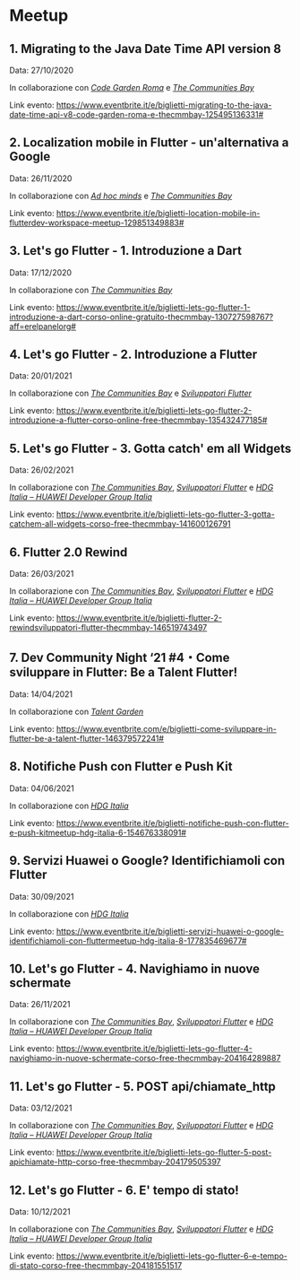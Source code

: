 # Meetup

## 1. Migrating to the Java Date Time API version 8
Data: 27/10/2020

In collaborazione con *[Code Garden Roma](https://thecmmbay.com/cmm/codegardenroma/)* e *[The Communities Bay](https://thecmmbay.com/)*

Link evento: https://www.eventbrite.it/e/biglietti-migrating-to-the-java-date-time-api-v8-code-garden-roma-e-thecmmbay-125495136331#


## 2. Localization mobile in Flutter - un'alternativa a Google
Data: 26/11/2020

In collaborazione con *[Ad hoc minds](https://adhocminds.com/)* e *[The Communities Bay](https://thecmmbay.com/)*

Link evento: https://www.eventbrite.it/e/biglietti-location-mobile-in-flutterdev-workspace-meetup-129851349883#


## 3. Let's go Flutter - 1. Introduzione a Dart
Data: 17/12/2020

In collaborazione con *[The Communities Bay](https://thecmmbay.com/)*

Link evento: https://www.eventbrite.it/e/biglietti-lets-go-flutter-1-introduzione-a-dart-corso-online-gratuito-thecmmbay-130727598767?aff=erelpanelorg#


## 4. Let's go Flutter - 2. Introduzione a Flutter
Data: 20/01/2021

In collaborazione con *[The Communities Bay](https://thecmmbay.com/)* e *[Sviluppatori Flutter](https://www.linkedin.com/groups/9017108/)*

Link evento: https://www.eventbrite.it/e/biglietti-lets-go-flutter-2-introduzione-a-flutter-corso-online-free-thecmmbay-135432477185#


## 5. Let's go Flutter - 3. Gotta catch' em all Widgets
Data: 26/02/2021

In collaborazione con *[The Communities Bay](https://thecmmbay.com/)*, *[Sviluppatori Flutter](https://www.linkedin.com/groups/9017108/)* e *[HDG Italia – HUAWEI Developer Group Italia](https://meetup.com/HDG-Italia)*

Link evento: https://www.eventbrite.it/e/biglietti-lets-go-flutter-3-gotta-catchem-all-widgets-corso-free-thecmmbay-141600126791


## 6. Flutter 2.0 Rewind
Data: 26/03/2021

In collaborazione con *[The Communities Bay](https://thecmmbay.com/)*, *[Sviluppatori Flutter](https://www.linkedin.com/groups/9017108/)* e *[HDG Italia – HUAWEI Developer Group Italia](https://meetup.com/HDG-Italia)*

Link evento: https://www.eventbrite.it/e/biglietti-flutter-2-rewindsviluppatori-flutter-thecmmbay-146519743497


## 7. Dev Community Night ‘21 #4・Come sviluppare in Flutter: Be a Talent Flutter!
Data: 14/04/2021

In collaborazione con *[Talent Garden](https://talentgarden.org/it/)*

Link evento: https://www.eventbrite.com/e/biglietti-come-sviluppare-in-flutter-be-a-talent-flutter-146379572241#


## 8. Notifiche Push con Flutter e Push Kit
Data: 04/06/2021

In collaborazione con *[HDG Italia](https://meetup.com/HDG-Italia/)*

Link evento: https://www.eventbrite.it/e/biglietti-notifiche-push-con-flutter-e-push-kitmeetup-hdg-italia-6-154676338091#



## 9.  Servizi Huawei o Google? Identifichiamoli con Flutter
Data: 30/09/2021

In collaborazione con *[HDG Italia](https://meetup.com/HDG-Italia/)*

Link evento: https://www.eventbrite.it/e/biglietti-servizi-huawei-o-google-identifichiamoli-con-fluttermeetup-hdg-italia-8-177835469677#


## 10. Let's go Flutter - 4. Navighiamo in nuove schermate
Data: 26/11/2021

In collaborazione con *[The Communities Bay](https://thecmmbay.com/)*, *[Sviluppatori Flutter](https://www.linkedin.com/groups/9017108/)* e *[HDG Italia – HUAWEI Developer Group Italia](https://meetup.com/HDG-Italia)*

Link evento: https://www.eventbrite.it/e/biglietti-lets-go-flutter-4-navighiamo-in-nuove-schermate-corso-free-thecmmbay-204164289887


## 11. Let's go Flutter - 5. POST api/chiamate_http
Data: 03/12/2021

In collaborazione con *[The Communities Bay](https://thecmmbay.com/)*, *[Sviluppatori Flutter](https://www.linkedin.com/groups/9017108/)* e *[HDG Italia – HUAWEI Developer Group Italia](https://meetup.com/HDG-Italia)*

Link evento: https://www.eventbrite.it/e/biglietti-lets-go-flutter-5-post-apichiamate-http-corso-free-thecmmbay-204179505397


## 12. Let's go Flutter - 6. E' tempo di stato!
Data: 10/12/2021

In collaborazione con *[The Communities Bay](https://thecmmbay.com/)*, *[Sviluppatori Flutter](https://www.linkedin.com/groups/9017108/)* e *[HDG Italia – HUAWEI Developer Group Italia](https://meetup.com/HDG-Italia)*

Link evento: https://www.eventbrite.it/e/biglietti-lets-go-flutter-6-e-tempo-di-stato-corso-free-thecmmbay-204181551517
